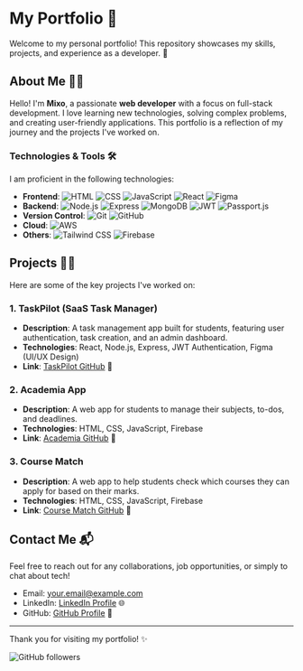 # My Portfolio 🚀

Welcome to my personal portfolio! This repository showcases my skills, projects, and experience as a developer. 🎉

## About Me 👨‍💻

Hello! I'm **Mixo**, a passionate **web developer** with a focus on full-stack development. I love learning new technologies, solving complex problems, and creating user-friendly applications. This portfolio is a reflection of my journey and the projects I've worked on.

### Technologies & Tools 🛠️

I am proficient in the following technologies:

- **Frontend**: ![HTML](https://img.shields.io/badge/-HTML-E34F26?style=for-the-badge&logo=html5&logoColor=white) ![CSS](https://img.shields.io/badge/-CSS-2965f1?style=for-the-badge&logo=css3&logoColor=white) ![JavaScript](https://img.shields.io/badge/-JavaScript-F7DF1E?style=for-the-badge&logo=javascript&logoColor=black) ![React](https://img.shields.io/badge/-React-61DAFB?style=for-the-badge&logo=react&logoColor=black) ![Figma](https://img.shields.io/badge/-Figma-F24E1E?style=for-the-badge&logo=figma&logoColor=white)
- **Backend**: ![Node.js](https://img.shields.io/badge/-Node.js-339933?style=for-the-badge&logo=node.js&logoColor=white) ![Express](https://img.shields.io/badge/-Express-000000?style=for-the-badge&logo=express&logoColor=white) ![MongoDB](https://img.shields.io/badge/-MongoDB-47A248?style=for-the-badge&logo=mongodb&logoColor=white) ![JWT](https://img.shields.io/badge/-JWT-000000?style=for-the-badge&logo=json-web-tokens&logoColor=white) ![Passport.js](https://img.shields.io/badge/-Passport.js-3E3E3E?style=for-the-badge&logo=passport&logoColor=white)
- **Version Control**: ![Git](https://img.shields.io/badge/-Git-F05032?style=for-the-badge&logo=git&logoColor=white) ![GitHub](https://img.shields.io/badge/-GitHub-181717?style=for-the-badge&logo=github&logoColor=white)
- **Cloud**: ![AWS](https://img.shields.io/badge/-AWS-232F3E?style=for-the-badge&logo=amazonaws&logoColor=white)
- **Others**: ![Tailwind CSS](https://img.shields.io/badge/-Tailwind%20CSS-38B2AC?style=for-the-badge&logo=tailwindcss&logoColor=white) ![Firebase](https://img.shields.io/badge/-Firebase-FFCA28?style=for-the-badge&logo=firebase&logoColor=black)

## Projects 👨‍💻

Here are some of the key projects I've worked on:

### 1. **TaskPilot (SaaS Task Manager)**
- **Description**: A task management app built for students, featuring user authentication, task creation, and an admin dashboard.
- **Technologies**: React, Node.js, Express, JWT Authentication, Figma (UI/UX Design)
- **Link**: [TaskPilot GitHub](https://github.com/MISHOW2/taskpilot) 🔗

### 2. **Academia App**
- **Description**: A web app for students to manage their subjects, to-dos, and deadlines.
- **Technologies**: HTML, CSS, JavaScript, Firebase
- **Link**: [Academia GitHub](https://github.com/MISHOW2/academia) 🔗

### 3. **Course Match**
- **Description**: A web app to help students check which courses they can apply for based on their marks.
- **Technologies**: HTML, CSS, JavaScript, Firebase
- **Link**: [Course Match GitHub](https://github.com/MISHOW2/course-match) 🔗

## Contact Me 📬

Feel free to reach out for any collaborations, job opportunities, or simply to chat about tech!

- Email: [your.email@example.com](mailto:shibambomixo0@gmail.com)
- LinkedIn: [LinkedIn Profile](https://www.linkedin.com/in/mixo) 🌐
- GitHub: [GitHub Profile](https://github.com/MISHOW2) 🐙

---

Thank you for visiting my portfolio! ✨

![GitHub followers](https://img.shields.io/github/followers/MISHOW2?style=social)

